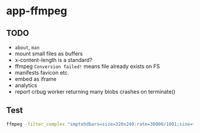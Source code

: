 # app-ffmpeg

## TODO

- `about`, `man`
- mount small files as buffers
- x-content-length is a standard?
- ffmpeg `Conversion failed!` means file already exists on FS
- manifests favicon etc.
- embed as iframe
- analytics
- report crbug worker returning many blobs crashes on terminate()

## Test

```sh
ffmpeg -filter_complex "smptehdbars=size=320x240:rate=30000/1001;sine=frequency=440:sample_rate=48000:beep_factor=2" -c:v libx264 -pix_fmt:v yuv420p -profile:v high -c:a aac -ac 2 -t 5 out.mp4 -movflags +faststart
```
